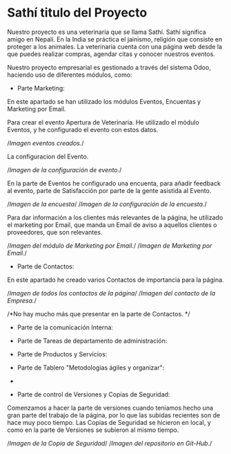 # Sathí titulo del Proyecto
Nuestro proyecto es una veterinaria que se llama Sathí. Sathí significa amigo en Nepalí. En la India se práctica el jainismo, religión que consiste en proteger a los animales. 
La veterinaria cuenta con una página web desde la que puedes realizar compras, agendar citas y conocer nuestros eventos. 

Nuestro proyecto empresarial es gestionado a través del sistema Odoo, haciendo uso de diferentes módulos, como:  

- Parte Marketing:

En este apartado se han utilizado los módulos Eventos, Encuentas y Marketing por Email.

Para crear el evento Apertura de Veterinaria. He utilizado el módulo Eventos, y he configurado el evento con estos datos.

/*Imagen eventos creados.*/

La configuracion del Evento.

/*Imagen de la configuración de evento.*/

En la parte de Eventos he configurado una encuenta, para añadir feedback al evento, parte de Satisfacción por parte de la gente asistida al Evento.

/*Imagen de la encuesta*/
/*Imagen de la configuración de la encuesta.*/

Para dar información a los clientes más relevantes de la página, he utilizado el marketing por Email, que manda un Email de aviso a aquellos clientes o proveedores, que son relevantes.

/*Imagen del módulo de Marketing por Email.*/
/*Imagen de Marketing por Email.*/


- Parte de Contactos:

En este apartado he creado varios Contactos de importancia para la página.

/*Imagen de todos los contactos de la página*/
/*Imagen del contacto de la Empresa.*/

/*No hay mucho más que presentar en la parte de Contactos. */

- Parte de la comunicación Interna:


- Parte de Tareas de departamento de administración:


- Parte de Productos y Servicios:


- Parte de Tablero "Metodologias ágiles y organizar":
- 

- Parte de control de Versiones y Copias de Seguridad:

Comenzamos a hacer la parte de versiones cuando teniamos hecho una gran parte del trabajo de la página, por lo que las subidas recientes son de hace muy poco tiempo. Las Copias de Seguridad se hicieron en local, y como en la parte de Versiones se subieron al mismo tiempo.


/*Imagen de la Copia de Seguridad*/
/*Imagen del repositorio en Git-Hub.*/




